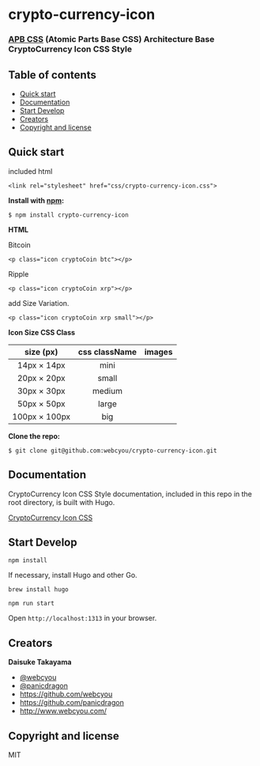# crypto-currency-icon 

### [APB CSS](http://apbcss.com/) (Atomic Parts Base CSS) Architecture Base CryptoCurrency Icon CSS Style



## Table of contents

* [Quick start](#quick-start)
* [Documentation](#documentation)
* [Start Develop](#start-develop)
* [Creators](#creators)
* [Copyright and license](#copyright-and-license)

## Quick start

included html
```$xslt
<link rel="stylesheet" href="css/crypto-currency-icon.css">
```

**Install with [npm](https://www.npmjs.com):**
```
$ npm install crypto-currency-icon
```


**HTML**

Bitcoin

```$xslt
<p class="icon cryptoCoin btc"></p>
```

Ripple
```$xslt
<p class="icon cryptoCoin xrp"></p>
```

add Size Variation.
```$xslt
<p class="icon cryptoCoin xrp small"></p>
```


**Icon Size CSS Class**

| size (px)     | css className |  images  |
|:-------------:|:-------------:|:--------:|
| 14px × 14px   | mini          | |
| 20px × 20px   | small         | |
| 30px × 30px   | medium        | |
| 50px × 50px   | large         | |
| 100px × 100px | big           | |



**Clone the repo:**

```$xslt
$ git clone git@github.com:webcyou/crypto-currency-icon.git
```


## Documentation

CryptoCurrency Icon CSS Style documentation, included in this repo in the root directory, is built with Hugo.


[CryptoCurrency Icon CSS](https://webcyou.github.io/crypto-currency-icon/)


## Start Develop

```$xslt
npm install
```

If necessary, install Hugo and other Go.

```$xslt
brew install hugo
```


```$xslt
npm run start
```

Open `http://localhost:1313` in your browser.


## Creators

**Daisuke Takayama**
* [@webcyou](https://twitter.com/webcyou)
* [@panicdragon](https://twitter.com/panicdragon)
* <https://github.com/webcyou>
* <https://github.com/panicdragon>
* <http://www.webcyou.com/>


## Copyright and license

MIT

